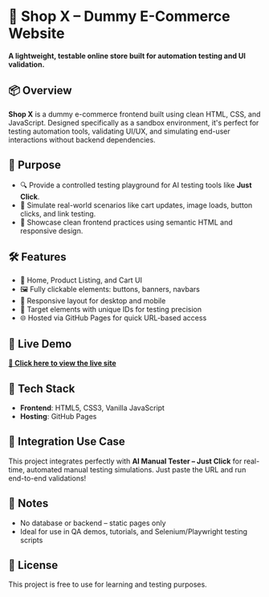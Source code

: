 <h1>🛒 Shop X – Dummy E-Commerce Website</h1>
<p><strong>A lightweight, testable online store built for automation testing and UI validation.</strong></p>

<h2>📦 Overview</h2>
<p><strong>Shop X</strong> is a dummy e-commerce frontend built using clean HTML, CSS, and JavaScript. Designed specifically as a sandbox environment, it's perfect for testing automation tools, validating UI/UX, and simulating end-user interactions without backend dependencies.</p>

<h2>🎯 Purpose</h2>
<ul>
  <li>🔍 Provide a controlled testing playground for AI testing tools like <strong>Just Click</strong>.</li>
  <li>🧪 Simulate real-world scenarios like cart updates, image loads, button clicks, and link testing.</li>
  <li>🎨 Showcase clean frontend practices using semantic HTML and responsive design.</li>
</ul>

<h2>🛠️ Features</h2>
<ul>
  <li>🧾 Home, Product Listing, and Cart UI</li>
  <li>🖼️ Fully clickable elements: buttons, banners, navbars</li>
  <li>📱 Responsive layout for desktop and mobile</li>
  <li>🎯 Target elements with unique IDs for testing precision</li>
  <li>🌐 Hosted via GitHub Pages for quick URL-based access</li>
</ul>

<h2>🔗 Live Demo</h2>
<p><a href="https://raguram-n.github.io/Shop_X/" target="_blank"><strong>🔗 Click here to view the live site</strong></a></p>

<h2>📁 Tech Stack</h2>
<ul>
  <li><strong>Frontend</strong>: HTML5, CSS3, Vanilla JavaScript</li>
  <li><strong>Hosting</strong>: GitHub Pages</li>
</ul>

<h2>🤝 Integration Use Case</h2>
<p>This project integrates perfectly with <strong>AI Manual Tester – Just Click</strong> for real-time, automated manual testing simulations. Just paste the URL and run end-to-end validations!</p>

<h2>🚧 Notes</h2>
<ul>
  <li>No database or backend – static pages only</li>
  <li>Ideal for use in QA demos, tutorials, and Selenium/Playwright testing scripts</li>
</ul>

<h2>📜 License</h2>
<p>This project is free to use for learning and testing purposes.</p>
